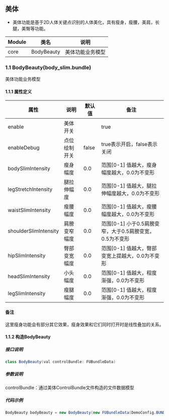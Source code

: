 ## 美体

- 美体功能是基于2D人体关键点识别的人体美化，具有瘦身，瘦腰，美肩，长腿，美臀等功能。

| Module | 类名               |  说明                                                   |
| ------ | ---------------------- | ---------------------------------------------------------- |
| core | BodyBeauty |  美体功能业务模型                                     |

### 1.1 BodyBeauty(body_slim.bundle)

  美体功能业务模型

#### 1.1.1 属性定义
| 属性 | 说明 |  默认值        |  备注|
| ------ | --------- | ------- | ---- |
| enable | 美体开关 |    | true  |
| enableDebug | 点位绘制开关| false  |true表示开启，false表示关闭|
| bodySlimIntensity | 瘦身幅度| 0.0  |范围[0-1] 值越大，瘦身幅度越大，0.0为不变形|
| legStretchIntensity | 腿拉伸幅度| 0.0  |范围[0-1] 值越大，腿拉伸幅度越大，0.0为不变形|
| waistSlimIntensity | 瘦腰幅度| 0.0  |范围[0-1] 值越大，瘦腰幅度越大，0.0为不变形|
| shoulderSlimIntensity | 肩膀变窄幅度| 0.0  |范围[0-1] 小于0.5肩膀变窄，大于0.5肩膀变宽，0.5为不变形|
| hipSlimIntensity | 臀部变宽幅度| 0.0  |范围[0-1] 值越大，臀部变宽上提越大，0.0为不变形|
| headSlimIntensity | 小头幅度| 0.0  |范围[0-1] 值越大，程度渐强，0.0为不变形|
| legSlimIntensity | 瘦腿幅度| 0.0  |范围[0-1] 值越大，程度渐强，0.0为不变形|

#### 备注

这里瘦身功能会有部分其它效果，瘦身效果和它们同时打开时是线性叠加的关系。

#### 1.1.2 构造BodyBeauty
##### 接口说明

```java
class BodyBeauty(val controlBundle: FUBundleData)
```
##### 参数说明
controlBundle：通过美体ControlBundle文件构造的文件数据模型

##### 代码示例

```java
BodyBeauty bodyBeauty = new BodyBeauty(new FUBundleData(DemoConfig.BUNDLE_BODY_BEAUTY));
```

 